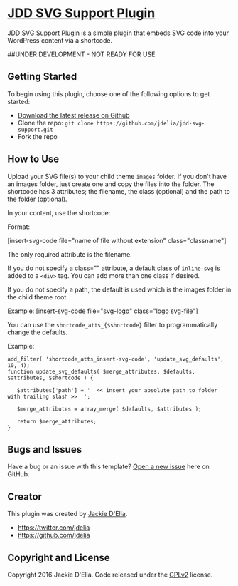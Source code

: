 # [JDD SVG Support Plugin](https://jackiedelia.com/) 

[JDD SVG Support Plugin](https://github.com/jdelia/jdd-svg-support) is a simple plugin that embeds SVG code into your WordPress content via a shortcode. 

##UNDER DEVELOPMENT - NOT READY FOR USE

## Getting Started

To begin using this plugin, choose one of the following options to get started:
* [Download the latest release on Github](https://github.com/jdelia/jdd-svg-support)
* Clone the repo: `git clone https://github.com/jdelia/jdd-svg-support.git`
* Fork the repo

## How to Use

Upload your SVG file(s) to your child theme `images` folder. If you don't have an images folder, just create one and copy the files into the folder. The shortcode has 3 attributes; the filename, the class (optional) and the path to the folder (optional). 

In your content, use the shortcode:

Format:  

[insert-svg-code file="name of file without extension" class="classname"]

The only required attribute is the filename. 

If you do not specify a class="" attribute, a default class of `inline-svg` is added to a `<div>` tag. You can add more than one class if desired.

If you do not specify a path, the default is used which is the images folder in the child theme root. 

Example:
[insert-svg-code file="svg-logo" class="logo svg-file"]

You can use the `shortcode_atts_{$shortcode}` filter to programmatically change the defaults.

Example: 

```
add_filter( 'shortcode_atts_insert-svg-code', 'update_svg_defaults', 10, 4);
function update_svg_defaults( $merge_attributes, $defaults, $attributes, $shortcode ) {
   
   $attributes['path'] = '  << insert your absolute path to folder with trailing slash >>  ';

   $merge_attributes = array_merge( $defaults, $attributes );
 
   return $merge_attributes;
}
```
 

## Bugs and Issues

Have a bug or an issue with this template? [Open a new issue](https://github.com/jdelia/jdd-svg-support) here on GitHub.

## Creator

This plugin was created by [Jackie D'Elia](https://jackiedelia.com). 

* https://twitter.com/jdelia
* https://github.com/jdelia

## Copyright and License

Copyright 2016 Jackie D'Elia. Code released under the [GPLv2](https://github.com/jdelia/jdd-svg-support/blob/master/LICENSE) license.

